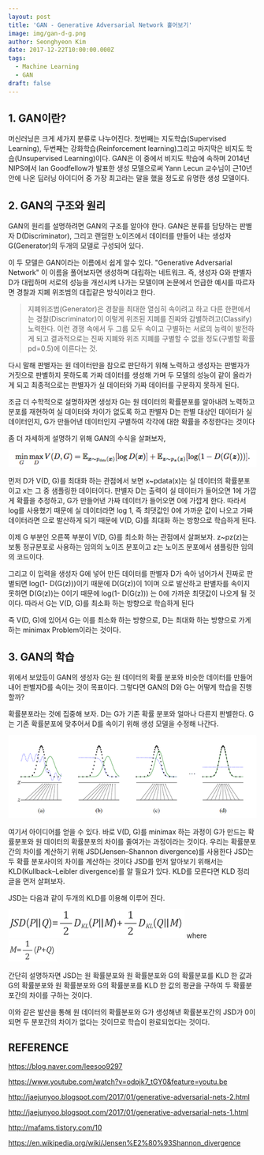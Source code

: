 ```yaml
---
layout: post
title: 'GAN - Generative Adversarial Network 훑어보기'
image: img/gan-d-g.png
author: Seonghyeon Kim
date: 2017-12-22T10:00:00.000Z
tags:
  - Machine Learning
  - GAN
draft: false
---
```


## 1. GAN이란?
머신러닝은 크게 세가지 분류로 나누어진다. 첫번째는 지도학습(Supervised Learning), 두번째는 강화학습(Reinforcement learning)그리고 마지막은 비지도 학습(Unsupervised Learning)이다. 
GAN은 이 중에서 비지도 학습에 속하며 2014년 NIPS에서 Ian Goodfellow가 발표한 생성 모델으로써 Yann Lecun 교수님이  근10년 안에 나온 딥러닝 아이디어 중 가장 최고라는 말을 했을 정도로 유명한 생성 모델이다. 

## 2. GAN의 구조와 원리
GAN의 원리를 설명하려면 GAN의 구조를 알아야 한다. GAN은 분류를 담당하는 판별자 D(Discriminator), 그리고 랜덤한 노이즈에서 데이터를 만들어 내는 생성자 G(Generator)의 두개의 모델로 구성되어 있다.

이 두 모델은 GAN이라는 이름에서 쉽게 알수 있다. "Generative Adversarial Network" 이 이름을 풀어보자면 생성하며 대립하는 네트워크. 즉, 생성자 G와 판별자 D가 대립하며 서로의 성능을 개선시켜 나가는 모델이며 논문에서 언급한 예시를 따르자면 경찰과 지폐 위조범의 대립같은 방식이라고 한다. 

> 지폐위조범(Generator)은 경찰을 최대한 열심히 속이려고 하고 다른 한편에서는 경찰(Discriminator)이 이렇게 위조된 지폐를 진짜와 감별하려고(Classify) 노력한다. 이런 경쟁 속에서 두 그룹 모두 속이고 구별하는 서로의 능력이 발전하게 되고 결과적으로는 진짜 지폐와 위조 지폐를 구별할 수 없을 정도(구별할 확률 pd=0.5)에 이른다는 것.

다시 말해 판별자는 원 데이터만을 참으로 판단하기 위해 노력하고 생성자는 판별자가 거짓으로 판별하지 못하도록 가짜 데이터를 생성해 가며 두 모델의 성능이 같이 올라가게 되고 최종적으로는 판별자가 실 데이터와 가짜 데이터를 구분하지 못하게 된다. 

조금 더 수학적으로 설명하자면 생성자 G는 원 데이터의 확률분포를 알아내려 노력하고 분포를 재현하여 실 데이터와 차이가 없도록 하고 판별자 D는 판별 대상인 데이터가 실 데이터인지, G가 만들어낸 데이터인지 구별하여 각각에 대한 확률을 추정한다는 것이다

좀 더 자세하게 설명하기 위해 GAN의 수식을 살펴보자,

![](img/gan.png)

먼저 D가 V(D, G)를 최대화 하는 관점에서 보면 x~pdata(x)는 실 데이터의 확률분포이고 x는 그 중 샘플링한 데이터이다.  판별자 D는 출력이 실 데이터가 들어오면 1에 가깝게 확률을 추정하고, G가 만들어낸 가짜 데이터가 들어오면 0에 가깝게 한다. 따라서 log를 사용했기 때문에 실 데이터라면 log 1, 즉 최댓값인 0에 가까운 값이 나오고  가짜 데이터라면  으로 발산하게 되기 때문에 V(D, G)를 최대화 하는 방향으로 학습하게 된다.

이제 G 부분인 오른쪽 부분이 V(D, G)를 최소화 하는 관점에서 살펴보자. z~pz(z)는 보통 정규분포로 사용하는 임의의 노이즈 분포이고 z는 노이즈 분포에서 샘플링한 임의의 코드이다.

그리고 이 입력을  생성자 G에 넣어 만든 데이터를 판별자 D가 속아 넘어가서 진짜로 판별되면 log(1- D(G(z)))이기 때문에 D(G(z))이 1이며 으로 발산하고 판별자를 속이지 못하면 D(G(z))는 0이기 때문에 log(1- D(G(z))) 는 0에 가까운 최댓값이 나오게 될 것이다. 따라서 G는 V(D, G)를 최소화 하는 방향으로 학습하게 된다

즉 V(D, G)에 있어서 G는 이를 최소화 하는 방향으로, D는 최대화 하는 방향으로 가게 하는 minimax Problem이라는 것이다. 

## 3. GAN의 학습
위에서 보았듰이 GAN의 생성자 G는 원 데이터의 확률 분포와 비슷한 데이터를 만들어 내어 판별자D를 속이는 것이 목표이다. 그렇다면 GAN의 D와 G는 어떻게 학습을 진행할까?

확률분포라는 것에 집중해 보자. D는 G가 기존 확률 분포와 얼마나 다른지 판별한다. G는 기존 확률분포에 맞추어서 D를 속이기 위해 생성 모델을 수정해 나간다. 

![](img/gan-d-g.png)

여기서 아이디어를 얻을 수 있다. 바로 V(D, G)를 minimax 하는 과정이 G가 만드는 확률분포와 원 데이터의 확률분포의 차이를 줄여가는 과정이라는 것이다. 우리는 확률분포간의 차이를 계산하기 위해 JSD(Jensen–Shannon divergence)를 사용한다 JSD는 두 확률 분포사이의 차이를 계산하는 것이다 JSD를 먼저 알아보기 위해서는 KLD(Kullback–Leibler divergence)를 알 필요가 있다. KLD를 모른다면 KLD 정리 글을 먼저 살펴보자.

JSD는 다음과 같이 두개의 KLD를 이용해 이루어 진다. 

![](img/jsd-1.png) where ![](img/jsd-2.png)

간단히 설명하자면 JSD는 원 확률분포와 원 확률분포와 G의 확률분포를 KLD 한 값과 G의 확률분포와  원 확률분포와 G의 확률분포를 KLD 한 값의 평균을 구하여 두 확률분포간의 차이를 구하는 것이다.

이와 같은 발산을 통해 원 데이터의 확률분포와 G가 생성해낸 확률분포간의 JSD가 0이 되면 두 분포간의 차이가 없다는 것이므로 학습이 완료되었다는 것이다.


## REFERENCE
https://blog.naver.com/leesoo9297

https://www.youtube.com/watch?v=odpjk7_tGY0&feature=youtu.be

http://jaejunyoo.blogspot.com/2017/01/generative-adversarial-nets-2.html

http://jaejunyoo.blogspot.com/2017/01/generative-adversarial-nets-1.html

http://mafams.tistory.com/10

https://en.wikipedia.org/wiki/Jensen%E2%80%93Shannon_divergence